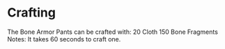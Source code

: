 # Crafting

The Bone Armor Pants can be crafted with:
20 Cloth
150 Bone Fragments
Notes:
It takes 60 seconds to craft one.
